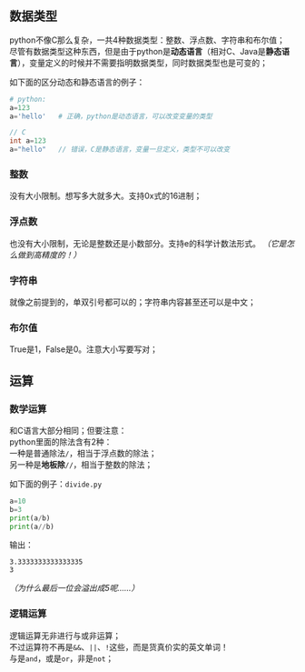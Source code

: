 ## 数据类型
python不像C那么复杂，一共4种数据类型：整数、浮点数、字符串和布尔值；  
尽管有数据类型这种东西，但是由于python是**动态语言**（相对C、Java是**静态语言**），变量定义的时候并不需要指明数据类型，同时数据类型也是可变的；  

如下面的区分动态和静态语言的例子：
```python
# python:
a=123
a='hello'   # 正确，python是动态语言，可以改变变量的类型
```

```c
// C
int a=123
a="hello"   // 错误，C是静态语言，变量一旦定义，类型不可以改变
```

### 整数
没有大小限制。想写多大就多大。支持0x式的16进制；

### 浮点数
也没有大小限制，无论是整数还是小数部分。支持e的科学计数法形式。
*（它是怎么做到高精度的！）*

### 字符串
就像之前提到的，单双引号都可以的；字符串内容甚至还可以是中文；

### 布尔值
True是1，False是0。注意大小写要写对；

## 运算
### 数学运算
和C语言大部分相同；但要注意：  
python里面的除法含有2种：  
一种是普通除法`/`，相当于浮点数的除法；  
另一种是**地板除**`//`，相当于整数的除法；  

如下面的例子：`divide.py`
```python
a=10
b=3
print(a/b)
print(a//b)
```

输出：
```
3.3333333333333335
3
```
*（为什么最后一位会溢出成5呢……）*

### 逻辑运算
逻辑运算无非进行与或非运算；  
不过运算符不再是`&&`、`||`、`!`这些，而是货真价实的英文单词！  
与是`and`，或是`or`，非是`not`；  
